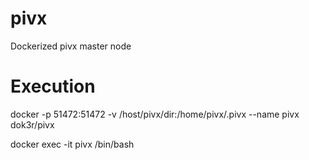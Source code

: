 # pivx
Dockerized pivx master node

# Execution

docker -p 51472:51472 -v /host/pivx/dir:/home/pivx/.pivx --name pivx dok3r/pivx

docker exec -it pivx /bin/bash
